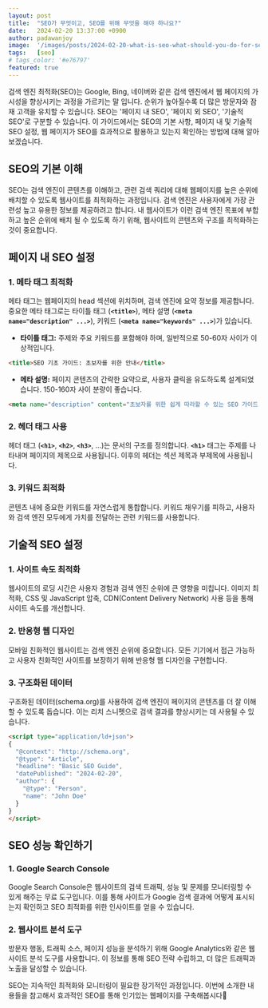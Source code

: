 ```yaml
---
layout: post
title:  "SEO가 무엇이고, SEO를 위해 무엇을 해야 하나요?"
date:   2024-02-20 13:37:00 +0900
author: padawanjoy
image:  '/images/posts/2024-02-20-what-is-seo-what-should-you-do-for-seo/01.webp'
tags:   [seo]
# tags_color: '#e76797'
featured: true
---
```

검색 엔진 최적화(SEO)는 Google, Bing, 네이버와 같은 검색 엔진에서 웹 페이지의 가시성을 향상시키는 과정을 가르키는 말 입니다. 순위가 높아질수록 더 많은 방문자와 잠재 고객을 유치할 수 있습니다. SEO는 '페이지 내 SEO', '페이지 외 SEO', '기술적 SEO'로 구분할 수 있습니다. 이 가이드에서는 SEO의 기본 사항, 페이지 내 및 기술적 SEO 설정, 웹 페이지가 SEO를 효과적으로 활용하고 있는지 확인하는 방법에 대해 알아보겠습니다.

## SEO의 기본 이해

SEO는 검색 엔진이 콘텐츠를 이해하고, 관련 검색 쿼리에 대해 웹페이지를 높은 순위에 배치할 수 있도록 웹사이트를 최적화하는 과정입니다. 검색 엔진은 사용자에게 가장 관련성 높고 유용한 정보를 제공하려고 합니다. 내 웹사이트가 이런 검색 엔진 목표에 부합하고 높은 순위에 배치 될 수 있도록 하기 위해, 웹사이트의 콘텐츠와 구조를 최적화하는 것이 중요합니다.

## 페이지 내 SEO 설정

### 1. 메타 태그 최적화

메타 태그는 웹페이지의 head 섹션에 위치하며, 검색 엔진에 요약 정보를 제공합니다. 중요한 메타 태그로는 타이틀 태그 (**`<title>`**), 메타 설명 (**`<meta name="description" ...>`**), 키워드 (**`<meta name="keywords" ...>`**)가 있습니다.

- **타이틀 태그:** 주제와 주요 키워드를 포함해야 하며, 일반적으로 50-60자 사이가 이상적입니다.

```html
<title>SEO 기초 가이드: 초보자를 위한 안내</title>
```

- **메타 설명:** 페이지 콘텐츠의 간략한 요약으로, 사용자 클릭을 유도하도록 설계되었습니다. 150-160자 사이 분량이 좋습니다.

```html
<meta name="description" content="초보자를 위한 쉽게 따라할 수 있는 SEO 가이드. SEO를 위한 효과적인 전략 및 팁을 제공합니다.">
```

### 2. 헤더 태그 사용

헤더 태그 (**`<h1>`**, **`<h2>`**, **`<h3>`**, ...)는 문서의 구조를 정의합니다. **`<h1>`** 태그는 주제를 나타내며 페이지의 제목으로 사용됩니다. 이후의 헤더는 섹션 제목과 부제목에 사용됩니다.

### 3. 키워드 최적화

콘텐츠 내에 중요한 키워드를 자연스럽게 통합합니다. 키워드 채우기를 피하고, 사용자와 검색 엔진 모두에게 가치를 전달하는 관련 키워드를 사용합니다.

## 기술적 SEO 설정

### 1. 사이트 속도 최적화

웹사이트의 로딩 시간은 사용자 경험과 검색 엔진 순위에 큰 영향을 미칩니다. 이미지 최적화, CSS 및 JavaScript 압축, CDN(Content Delivery Network) 사용 등을 통해 사이트 속도를 개선합니다.

### 2. 반응형 웹 디자인

모바일 친화적인 웹사이트는 검색 엔진 순위에 중요합니다. 모든 기기에서 접근 가능하고 사용자 친화적인 사이트를 보장하기 위해 반응형 웹 디자인을 구현합니다.

### 3. 구조화된 데이터

구조화된 데이터(schema.org)를 사용하여 검색 엔진이 페이지의 콘텐츠를 더 잘 이해할 수 있도록 돕습니다. 이는 리치 스니펫으로 검색 결과를 향상시키는 데 사용될 수 있습니다.

```html
<script type="application/ld+json">
{
  "@context": "http://schema.org",
  "@type": "Article",
  "headline": "Basic SEO Guide",
  "datePublished": "2024-02-20",
  "author": {
    "@type": "Person",
    "name": "John Doe"
  }
}
</script>
```

## SEO 성능 확인하기

### 1. Google Search Console

Google Search Console은 웹사이트의 검색 트래픽, 성능 및 문제를 모니터링할 수 있게 해주는 무료 도구입니다. 이를 통해 사이트가 Google 검색 결과에 어떻게 표시되는지 확인하고 SEO 최적화를 위한 인사이트를 얻을 수 있습니다.

### 2. 웹사이트 분석 도구

방문자 행동, 트래픽 소스, 페이지 성능을 분석하기 위해 Google Analytics와 같은 웹사이트 분석 도구를 사용합니다. 이 정보를 통해 SEO 전략 수립하고, 더 많은 트래픽과 노출을 달성할 수 있습니다.

SEO는 지속적인 최적화와 모니터링이 필요한 장기적인 과정입니다. 이번에 소개한 내용들을 참고해서 효과적인 SEO를 통해 인기있는 웹페이지를 구축해봅시다🤗